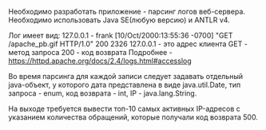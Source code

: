 Необходимо разработать приложение - парсинг логов веб-сервера.
Необходимо использовать Java SE(любую версию) и ANTLR v4.

Лог имеет вид:
127.0.0.1 - frank [10/Oct/2000:13:55:36 -0700] "GET /apache_pb.gif HTTP/1.0" 200 2326
127.0.0.1 - это адрес клиента
GET - метод запроса
200 - код возврата
Подробнее - https://httpd.apache.org/docs/2.4/logs.html#accesslog

Во время парсинга для каждой записи следует задавать отдельный java-объект, у которого дата представлена в виде java.util.Date, тип запроса - enum, код возврата - int, IP - java.lang.String.

На выходе требуется вывести топ-10 самых активных IP-адресов с указанием количества обращений, которые получали код возврата 500.
